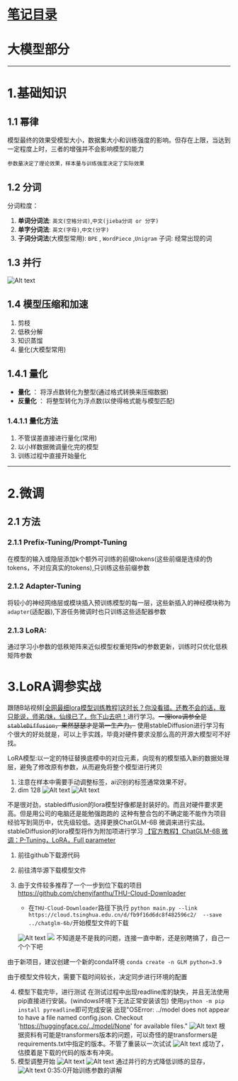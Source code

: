 # [笔记目录](目录.md)
# 大模型部分
____
# 1.基础知识
## 1.1 幂律 
模型最终的效果受模型大小，数据集大小和训练强度的影响。但存在上限，当达到一定程度上时，三者的增强并不会影响模型的能力

    参数量决定了理论效果，样本量与训练强度决定了实际效果
## 1.2 分词
分词粒度：
1. **单词分词法**: `英文(空格分词)`,`中文(jieba分词 or 分字)`
2. **单字分词法**: `英文(字母)`,`中文(分字)`
3. **子词分词法**(大模型常用): `BPE` , `WordPiece` ,`Unigram`
子词: 经常出现的词

## 1.3 并行
![Alt text](data/深度学习/Parallel.png)

## 1.4 模型压缩和加速
1. 剪枝
2. 低秩分解
3. 知识蒸馏
4. 量化(大模型常用)

## 1.4.1 量化
* **量化** ： 将浮点数转化为整型(通过格式转换来压缩数据)
* **反量化** ： 将整型转化为浮点数(以使得格式能与模型匹配)
### 1.4.1.1 量化方法
1. 不管误差直接进行量化(常用)
2. 以小样数据微调量化完的模型
3. 训练过程中直接开始量化

___
# 2.微调
## 2.1 方法
### 2.1.1 Prefix-Tuning/Prompt-Tuning
在模型的输入或隐层添加k个额外可训练的前缀tokens(这些前缀是连续的伪tokens，不对应真实的tokens),只训练这些前缀参数

### 2.1.2 Adapter-Tuning 
将较小的神经网络层或模块插入预训练模型的每一层，这些新插入的神经模块称为`adapter`(适配器),下游任务微调时也只训练这些适配器参数

### 2.1.3 LoRA:
通过学习小参数的低秩矩阵来近似模型权重矩阵`W`的参数更新，训练时只优化低秩矩阵参数

# 3.LoRA调参实战
跟随B站视频[[全网最细lora模型训练教程]这时长？你没看错。还教不会的话，我只能说，师弟/妹，仙缘已了，你下山去吧！](https://www.bilibili.com/video/BV1GP411U7fK/?spm_id_from=333.337.search-card.all.click&vd_source=3b0e33a626cf5e45835cac5d91093908)进行学习。~~一搜lora调参全是`stableDiffusion`，果然瑟瑟才是第一生产力。~~
使用stableDiffusion进行学习有个很大的好处就是，可以上手实践，毕竟对硬件要求没那么高的开源大模型可不好找。

LoRA模型:以一定的特征替换底模中的对应元素，向现有的模型插入新的数据处理层，避免了修改原有参数，从而避免将整个模型进行拷贝

1. 注意在样本中需要手动调整标签，ai识别的标签通常效果不好。
2. dim 128
   ![Alt text](data/深度学习/dim.png)
   ![Alt text](data/深度学习/process.png)

不是很对劲，stablediffusion的lora模型好像都是封装好的。而且对硬件要求更高。但是用公司的电脑还是能勉强跑跑的
这种有整合包的不确定能不能作为项目经验写到简历中，优先级较低。选择更换ChatGLM-6B 微调来进行实战。stableDiffusion的lora模型将作为附加项进行学习
[【官方教程】ChatGLM-6B 微调：P-Tuning，LoRA，Full parameter](https://www.bilibili.com/video/BV1fd4y1Z7Y5/?spm_id_from=333.788.recommend_more_video.2&vd_source=3b0e33a626cf5e45835cac5d91093908)


1. 前往github下载源代码
2. 前往清华源下载模型文件
3. 由于文件较多推荐了一个一步到位下载的项目
    https://github.com/chenyifanthu/THU-Cloud-Downloader
    * 在`THU-Cloud-Downloader`路径下执行
    `python main.py --link https://cloud.tsinghua.edu.cn/d/fb9f16d6dc8f482596c2/  --save ../chatglm-6b/`开始模型文件的下载
    
    ![Alt text](data/LLM/GLM_1.png)
    ![](data/LLM/GLM_2.png)
    不知道是不是我的问题，连接一直中断，还是别瞎搞了，自己一个个下吧

由于新项目，建议创建一个新的conda环境
`conda create -n GLM python=3.9`

   由于模型文件较大，需要下载时间较长，决定同步进行环境的配置

4. 模型下载完毕，进行测试
在测试过程中出现readline库的缺失，并且无法使用pip直接进行安装。(windows环境下无法正常安装该包)
使用`python -m pip install pyreadline`即可完成安装
出现"OSError: ../model does not appear to have a file named config.json. Checkout 'https://huggingface.co/../model/None' for available files."
![Alt text](data/LLM/GLM_6.png)
根据资料有可能是transformers版本的问题，可以奇怪的是transformers是requirements.txt中指定的版本。不管了重装以一次试试
![Alt text](data/LLM/GLM_7.png)
成功了，估摸着是下载的代码的版本有冲突。
5. 模型调整开始
![Alt text](data/LLM/GLM_3.png)
![Alt text](data/LLM/GLM_4.png)
通过并行的方式降低训练的显存，
![Alt text](data/LLM/GLM_5.png)
0:35:0开始训练参数的讲解

